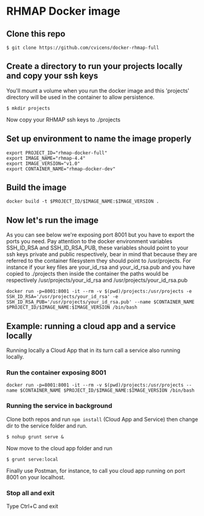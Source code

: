 # RHMAP Docker image

## Clone this repo

```
$ git clone https://github.com/cvicens/docker-rhmap-full
```

## Create a directory to run your projects locally and copy your ssh keys
You'll mount a volume when you run the docker image and this 'projects' directory will be used in the container to allow persistence.

```
$ mkdir projects
```

Now copy your RHMAP ssh keys to ./projects

## Set up environment to name the image properly

```
export PROJECT_ID="rhmap-docker-full"
export IMAGE_NAME="rhmap-4.4"
export IMAGE_VERSION="v1.0"
export CONTAINER_NAME="rhmap-docker-dev"
```

## Build the image

```
docker build -t $PROJECT_ID/$IMAGE_NAME:$IMAGE_VERSION .
```

## Now let's run the image

As you can see below we're exposing port 8001 but you have to export the ports you need. Pay attention to the docker environment variables SSH_ID_RSA and SSH_ID_RSA_PUB, these variables should point to your ssh keys private and public respectively, bear in mind that because they are referred to the container filesystem they should point to /usr/projects. For instance if your key files are your_id_rsa and your_id_rsa.pub and you have copied to ./projects then inside the container the paths would be respectively /usr/projects/your_id_rsa and /usr/projects/your_id_rsa.pub

```
docker run -p=8001:8001 -it --rm -v $(pwd)/projects:/usr/projects -e SSH_ID_RSA='/usr/projects/your_id_rsa' -e SSH_ID_RSA_PUB='/usr/projects/your_id_rsa.pub' --name $CONTAINER_NAME $PROJECT_ID/$IMAGE_NAME:$IMAGE_VERSION /bin/bash
```

## Example: running a cloud app and a service locally
Running locally a Cloud App that in its turn call a service also running locally.

### Run the container exposing 8001

```
docker run -p=8001:8001 -it --rm -v $(pwd)/projects:/usr/projects --name $CONTAINER_NAME $PROJECT_ID/$IMAGE_NAME:$IMAGE_VERSION /bin/bash
```

### Running the service in background

Clone both repos and run ``npm install`` (Cloud App and Service) then change dir to the service folder and run.

```
$ nohup grunt serve &
```

Now move to the cloud app folder and run

```
$ grunt serve:local
```

Finally use Postman, for instance, to call you cloud app running on port 8001 on your localhost.

### Stop all and exit
Type Ctrl+C and exit
